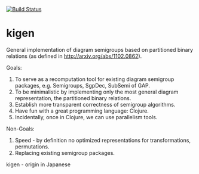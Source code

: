 [![Build Status](https://travis-ci.org/egri-nagy/kigen.svg?branch=master)](https://travis-ci.org/egri-nagy/kigen)
# kigen
General implementation of diagram semigroups based on partitioned binary relations (as defined in http://arxiv.org/abs/1102.0862).

Goals:

1. To serve as a recomputation tool for existing diagram semigroup packages, e.g. Semigroups, SgpDec, SubSemi of GAP.
2. To be minimalistic by implementing only the most general diagram representation, the partitioned binary relations.
3. Establish more transparent correctness of semigroup algorithms.
4. Have fun with a great programming language: Clojure.
5. Incidentally, once in Clojure, we can use parallelism tools.

Non-Goals:

1. Speed - by definition no optimized representations for transformations, permutations. 
2. Replacing existing  semigroup packages.

kigen - origin in Japanese
